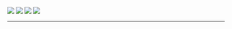 <a><img src="https://github-readme-stats.vercel.app/api?username=iaminebriki&icon_color=61dafb&bg_color=00000000&theme=apprentice&show_icons=true&ring_color=61dafb&include_all_commits=true&count_private=true"/></a> 
<a><img src="https://github-readme-stats.vercel.app/api/top-langs/?username=iaminebriki&bg_color=00000000&hide_border=true&theme=apprentice&layout=compact&langs_count=10"/></a>
<a href="https://git.io/streak-stats#gh-dark-mode-only"><img src="https://streak-stats.demolab.com?user=iaminebriki&theme=apprentice&background=00000000&fire=61DAFB&currStreakNum=61DAFB&currStreakLabel=61DAFB"/></a>
<a href="https://github.com/anuraghazra/github-readme-stats#gh-dark-mode-only"><img src="https://github-readme-stats.vercel.app/api/wakatime?username=iaminebriki&bg_color=00000000&hide_border=true&theme=apprentice&layout=compact&langs_count=10" /></a>

---


